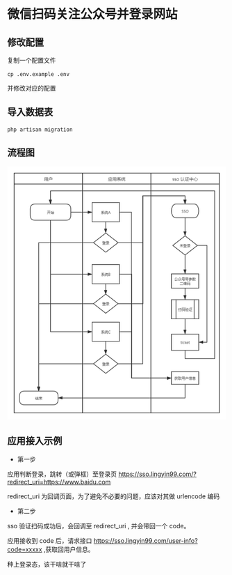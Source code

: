 # 微信扫码关注公众号并登录网站

## 修改配置

复制一个配置文件

```
cp .env.example .env
```

并修改对应的配置

## 导入数据表

```cli
php artisan migration
```

## 流程图

![流程图](resources/images/flow.png)

## 应用接入示例

* 第一步

应用判断登录，跳转（或弹框）至登录页 https://sso.lingyin99.com/?redirect_uri=https://www.baidu.com  

redirect_uri 为回调页面，为了避免不必要的问题，应该对其做 urlencode 编码

* 第二步

sso 验证扫码成功后，会回调至 redirect_uri , 并会带回一个 code。  

应用接收到 code 后，请求接口 https://sso.lingyin99.com/user-info?code=xxxxx ,获取回用户信息。

种上登录态，该干啥就干啥了
